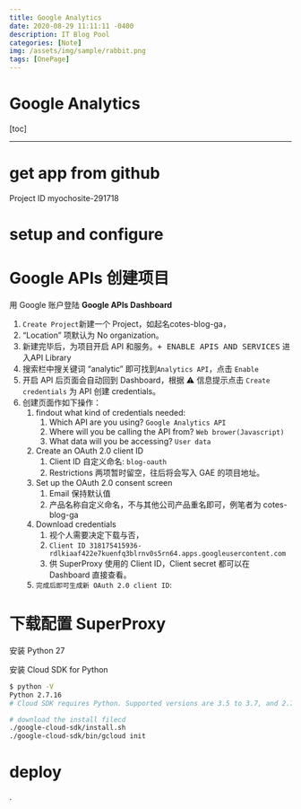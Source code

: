 ```yaml
---
title: Google Analytics
date: 2020-08-29 11:11:11 -0400
description: IT Blog Pool
categories: [Note]
img: /assets/img/sample/rabbit.png
tags: [OnePage]
---
```


# Google Analytics

[toc]


---


# get app from github


Project ID
myochosite-291718





# setup and configure


# Google APIs 创建项目

用 Google 账户登陆 **Google APIs Dashboard**
1. `Create Project`新建一个 Project，如起名cotes-blog-ga，
2. “Location” 项默认为 No organization。
3. 新建完毕后，为项目开启 API 和服务。<kbd>+ ENABLE APIS AND SERVICES</kbd> 进入API Library
4. 搜索栏中搜关键词 “analytic” 即可找到`Analytics API`，点击 `Enable`
5. 开启 API 后页面会自动回到 Dashboard，根据 ⚠️ 信息提示点击 `Create credentials` 为 API 创建 credentials。
6. 创建页面作如下操作：
   1. findout what kind of credentials needed:
      1. Which API are you using? `Google Analytics API`
      2. Where will you be calling the API from? `Web brower(Javascript)`
      3. What data will you be accessing? `User data`
   2. Create an OAuth 2.0 client ID
      1. Client ID 自定义命名: `blog-oauth`
      2. Restrictions 两项暂时留空，往后将会写入 GAE 的项目地址。
   3. Set up the OAuth 2.0 consent screen
      1. Email 保持默认值
      2. 产品名称自定义命名，不与其他公司产品重名即可，例笔者为 cotes-blog-ga
   4. Download credentials
      1. 视个人需要决定下载与否，
      2. `Client ID	318175415936-rdlkiaaf422e7kuenfq3blrnv0s5rn64.apps.googleusercontent.com`
      3. 供 SuperProxy 使用的 Client ID，Client secret 都可以在 Dashboard 直接查看。
   5. `完成后即可生成新 OAuth 2.0 client ID`:

# 下载配置 SuperProxy

安装 Python 27


安装 Cloud SDK for Python

```bash
$ python -V
Python 2.7.16
# Cloud SDK requires Python. Supported versions are 3.5 to 3.7, and 2.7.9 or higher.

# download the install filecd 
./google-cloud-sdk/install.sh
./google-cloud-sdk/bin/gcloud init
```

# deploy



















.